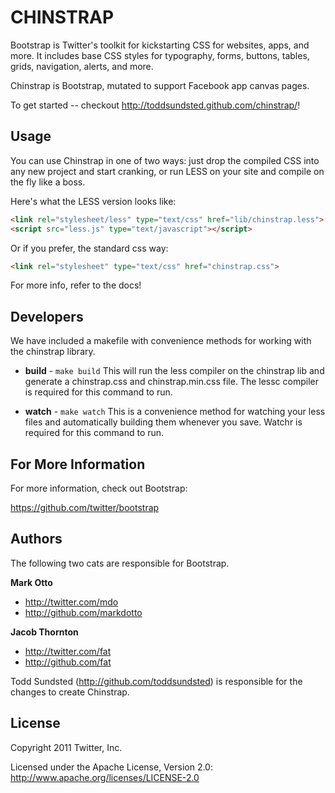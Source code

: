 CHINSTRAP
=================

Bootstrap is Twitter's toolkit for kickstarting CSS for websites, apps, and more. It includes base CSS styles for typography, forms, buttons, tables, grids, navigation, alerts, and more.

Chinstrap is Bootstrap, mutated to support Facebook app canvas pages.

To get started -- checkout http://toddsundsted.github.com/chinstrap/!


Usage
-----

You can use Chinstrap in one of two ways: just drop the compiled CSS into any new project and start cranking, or run LESS on your site and compile on the fly like a boss.

Here's what the LESS version looks like:

``` html
<link rel="stylesheet/less" type="text/css" href="lib/chinstrap.less">
<script src="less.js" type="text/javascript"></script>
```

Or if you prefer, the standard css way:

``` html
<link rel="stylesheet" type="text/css" href="chinstrap.css">
```

For more info, refer to the docs!


Developers
----------

We have included a makefile with convenience methods for working with the chinstrap library.

+ **build** - `make build`
This will run the less compiler on the chinstrap lib and generate a chinstrap.css and chinstrap.min.css file.
The lessc compiler is required for this command to run.

+ **watch** - `make watch`
This is a convenience method for watching your less files and automatically building them whenever you save.
Watchr is required for this command to run.


For More Information
--------------------

For more information, check out Bootstrap:

https://github.com/twitter/bootstrap


Authors
-------

The following two cats are responsible for Bootstrap.

**Mark Otto**

+ http://twitter.com/mdo
+ http://github.com/markdotto

**Jacob Thornton**

+ http://twitter.com/fat
+ http://github.com/fat

Todd Sundsted (http://github.com/toddsundsted) is responsible for the changes to create Chinstrap.


License
---------------------

Copyright 2011 Twitter, Inc.

Licensed under the Apache License, Version 2.0: http://www.apache.org/licenses/LICENSE-2.0
